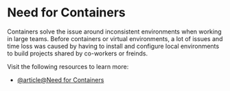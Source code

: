 # Need for Containers

Containers solve the issue around inconsistent environments when working in large teams. Before containers or virtual environments, a lot of issues and time loss was caused by having to install and configure local environments to build projects shared by co-workers or freinds.

Visit the following resources to learn more:

- [@article@Need for Containers](https://www.redhat.com/en/topics/containers)
